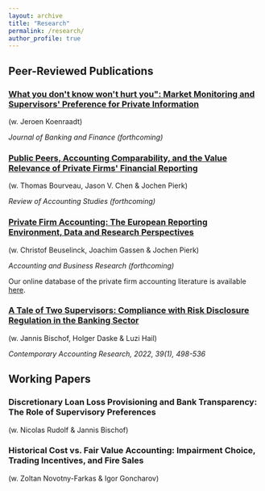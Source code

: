 ```yaml
---
layout: archive
title: "Research"
permalink: /research/
author_profile: true
---
```


## Peer-Reviewed Publications

### [What you don't know won't hurt you": Market Monitoring and Supervisors' Preference for Private Information](https://www.sciencedirect.com/science/article/abs/pii/S0378426622001686)

(w. Jeroen Koenraadt)

_Journal of Banking and Finance (forthcoming)_

### [Public Peers, Accounting Comparability, and the Value Relevance of Private Firms' Financial Reporting](https://papers.ssrn.com/sol3/papers.cfm?abstract_id=3576389)

(w. Thomas Bourveau, Jason V. Chen & Jochen Pierk)

_Review of Accounting Studies (forthcoming)_

### [Private Firm Accounting: The European Reporting Environment, Data and Research Perspectives](https://doi.org/10.1080/00014788.2021.1982670)

(w. Christof Beuselinck, Joachim Gassen & Jochen Pierk)

_Accounting and Business Research (forthcoming)_

Our online database of the private firm accounting literature is available [here](https://accresearch.shinyapps.io/private_firm_lit/).

### [A Tale of Two Supervisors: Compliance with Risk Disclosure Regulation in the Banking Sector](https://doi.org/10.1111/1911-3846.12715)

(w. Jannis Bischof, Holger Daske & Luzi Hail)

_Contemporary Accounting Research, 2022, 39(1), 498-536_

## Working Papers

### Discretionary Loan Loss Provisioning and Bank Transparency: The Role of Supervisory Preferences

(w. Nicolas Rudolf & Jannis Bischof)


### Historical Cost vs. Fair Value Accounting: Impairment Choice, Trading Incentives, and Fire Sales

(w. Zoltan Novotny-Farkas & Igor Goncharov)





